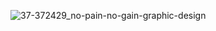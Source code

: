![37-372429_no-pain-no-gain-graphic-design](https://user-images.githubusercontent.com/103028187/224208394-c8b6a5eb-5e14-4ebf-a57c-83dd861b9cad.jpg)
